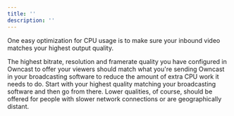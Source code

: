 ```yaml
---
title: ''
description: ''
---
```

One easy optimization for CPU usage is to make sure your inbound video matches your highest output quality.

The highest bitrate, resolution and framerate quality you have configured in Owncast to offer your viewers should match what you're sending Owncast in your broadcasting software to reduce the amount of extra CPU work it needs to do. Start with your highest quality matching your broadcasting software and then go from there. Lower qualities, of course, should be offered for people with slower network connections or are geographically distant.
